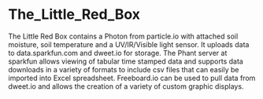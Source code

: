 # The_Little_Red_Box
The Little Red Box contains a Photon from particle.io with attached soil moisture, soil temperature and a UV/IR/Visible light sensor. It uploads data to data.sparkfun.com and dweet.io for storage. The Phant server at sparkfun allows viewing of tabular time stamped data and supports data downloads in a variety of formats to include csv files that can easily be imported into Excel spreadsheet. Freeboard.io can be used to pull data from dweet.io and allows the creation of a variety of custom graphic displays.
